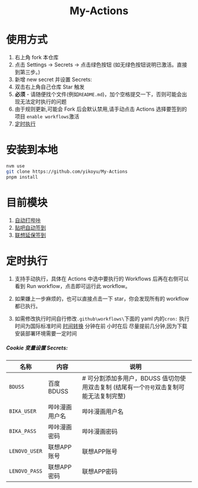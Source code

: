 <div align="center">
<h1 align="center">My-Actions</h1>
</div>

# 使用方式

1. 右上角 fork 本仓库
2. 点击 Settings -> Secrets -> 点击绿色按钮 (如无绿色按钮说明已激活。直接到第三步。)
3. 新增 new secret 并设置 Secrets:
4. 双击右上角自己仓库 Star 触发
5. **必须** - 请随便找个文件(例如`README.md`)，加个空格提交一下，否则可能会出现无法定时执行的问题
6. 由于规则更新,可能会 Fork 后会默认禁用,请手动点击 Actions 选择要签到的项目 `enable workflows`激活
7. [定时执行](#定时执行)

# 安装到本地
```sh
nvm use
git clone https://github.com/yikoyu/My-Actions
pnpm install
```

# 目前模块

1. [自动打哔咔](./src/bika.ts)
2. [贴吧自动签到](./src/tieba.ts)
3. [联想延保签到](./src/sign_lenovo.ts)

# 定时执行

1. 支持手动执行，具体在 Actions 中选中要执行的 Workflows 后再在右侧可以看到 Run workflow，点击即可运行此 workflow。

2. 如果嫌上一步麻烦的，也可以直接点击一下 star，你会发现所有的 workflow 都已执行。

3. 如需修改执行时间自行修改`.github\workflows\`下面的 yaml 内的`cron:` 执行时间为国际标准时间 [时间转换](http://www.timebie.com/cn/universalbeijing.php) 分钟在前 小时在后 尽量提前几分钟,因为下载安装部署环境需要一定时间

##### Cookie 变量设置 Secrets:

| 名称           | 内容           | 说明           |
| ------------- | ------------- | ------------- |
| `BDUSS`       | 百度 BDUSS     | # 可分割添加多用户，BDUSS 值切勿使用双击复制 (结尾有一个`符号`双击复制可能无法复制完整) |
| `BIKA_USER`   | 哔咔漫画用户名  | 哔咔漫画用户名                     |
| `BIKA_PASS`   | 哔咔漫画密码    | 哔咔漫画密码                       |
| `LENOVO_USER`   | 联想APP账号    | 联想APP账号                       |
| `LENOVO_PASS`   | 联想APP密码    | 联想APP密码                       |
